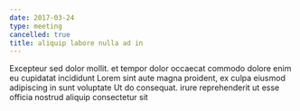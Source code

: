 ```yaml
---
date: 2017-03-24
type: meeting
cancelled: true
title: aliquip labore nulla ad in
---
```

Excepteur sed dolor mollit. et tempor dolor occaecat commodo dolore enim eu cupidatat incididunt Lorem sint aute magna proident, ex culpa eiusmod adipiscing in sunt voluptate Ut do consequat. irure reprehenderit ut esse officia nostrud aliquip consectetur sit